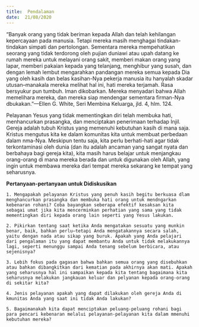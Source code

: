 ```yaml
---
title:  Pendalaman
date:  21/08/2020
---
```


“Banyak orang yang tidak beriman kepada Allah dan telah kehilangan kepercayaan pada manusia. Tetapi mereka masih menghagai tindakan-tindakan simpati dan pertolongan. Sementara mereka mempehatikan seorang yang tidak terdorong oleh pujian duniawi atau upah datang ke rumah mereka untuk melayani orang sakit, memberi makan orang yang lapar, memberi pakaian kepada yang telanjang, menghibur yang susah, dan dengan lemah lembut mengarahkan pandangan mereka semua kepada Dia yang oleh kasih dan belas kasihan-Nya pekerja manusia itu hanyalah skadar utusan–manakala mereka melihat hal ini, hati mereka terjamah. Rasa bersyukur pun tumbuh. Iman dikobarkan. Mereka menyadari bahwa Allah memelihara mereka, dan mereka siap mendengar sementara firman-Nya dbukakan.”—Ellen G. White, Seri Membina Keluarga, jld. 4, hlm. 124.

Pelayanan Yesus yang tidak mementingkan diri telah membuka hati, menhancurkan prasangka, dan menciptakan penerimaan terhadap Injil. Gereja adalah tubuh Kristus yang memenuhi kebutuhan kasih di mana saja. Kristus mengutus kita ke dalam komunitas kita untuk membuat perbedaan dalam nma-Nya. Meskipun tentu saja, kita perlu berhati-hati agar tidak terkontaminasi oleh dunia (dan itu adalah ancaman yang sangat nyata dan berbahaya bagi gereja kita), kita masih harus belajar untuk menjangkau orang-orang di mana mereka berada dan untuk digunakan oleh Allah, yang ingin untuk membawa mereka dari tempat mereka sekarang ke tempat yang seharusnya.

**Pertanyaan-pertanyaan untuk Didiskusikan**

`1.	Mengapakah pelayanan Kristus yang penuh kasih begitu berkuasa dlam menghancurkan prasangka dan membuka hati orang untuk mendngarkan kebenaran rohani? Coba bayangkan seberapa efektif kesaksan kita sebagai umat jika kita mencerminkan perhatian yang sama yang tidak mementingkan diri kepada orang lain seperti yang Yesus lakukan.`

`2.	Pikirkan tentang saat ketika Anda mengatakan sesuatu yang munkin benar, baik, bahkan perlu—tetapi Anda mengatakannya secara salah, yaitu dengan nada atau sikap yang buruk. Apakah yang Anda pelajari dari pengalaman itu yang dapat membantu Anda untuk tidak melakukannya lagi, seperti menunggu sampai Anda tenang sebelum berbicara, atau sejenisnya?`

`3.	Lebih fokus pada gagasan bahwa bahkan semua orang yang disebuhkan atau bahkan dibangkitkan dari kematian pada akhirnya akan mati. Apakah yang seharusnya hal ini sampaikan kepada kita tentang bagaimana kita seharusnya melakukan jangkauan keluar dan pelyanan kepada orang-orang di sekitar kita?`

`4.	Jenis pelayanan apakah yang dapat dilakukan oleh gereja Anda di kmunitas Anda yang saat ini tidak Anda lakukan?`

`5.	Bagaimanakah kita dapat menciptakan peluang-peluang rohani bagi para pencari kebenaran melalui pelayanan-pelayanan kita dalam mmenuhi kebutuhan mereka?`